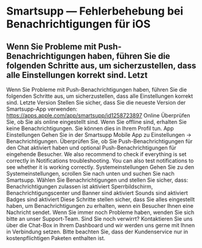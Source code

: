 # Smartsupp — Fehlerbehebung bei Benachrichtigungen für iOS
## Wenn Sie Probleme mit Push-Benachrichtigungen haben, führen Sie die folgenden Schritte aus, um sicherzustellen, dass alle Einstellungen korrekt sind. Letzt
Wenn Sie Probleme mit Push-Benachrichtigungen haben, führen Sie die folgenden Schritte aus, um sicherzustellen, dass alle Einstellungen korrekt sind.
Letzte Version
Stellen Sie sicher, dass Sie die neueste Version der Smartsupp-App verwenden: https://apps.apple.com/app/smartsupp/id1258723897
Online
Überprüfen Sie, ob Sie als online eingestellt sind. Wenn Sie offline sind, erhalten Sie keine Benachrichtigungen. Sie können dies in Ihrem Profil tun.
App Einstellungen
Gehen Sie in der Smartsupp Mobile App zu Einstellungen -> Benachrichtigungen. Überprüfen Sie, ob Sie Push-Benachrichtigungen für den Chat aktiviert haben und optional Push-Benachrichtigungen für eingehende Besucher.
We also recommend to check if everything is set correctly in Notifications troubleshooting. You can also test notifications to see whether it is working correctly.
Systemeinstellungen
Gehen Sie zu den Systemeinstellungen, scrollen Sie nach unten und suchen Sie nach Smartsupp. Wählen Sie Benachrichtigungen und stellen Sie sicher, dass:
Benachrichtigungen zulassen ist aktiviert
Sperrbildschirm, Benachrichtigungscenter und Banner sind aktiviert
Sounds sind aktiviert
Badges sind aktiviert
Diese Schritte stellen sicher, dass Sie alles eingestellt haben, um Benachrichtigungen zu erhalten, wenn ein Besucher Ihnen eine Nachricht sendet. Wenn Sie immer noch Probleme haben, wenden Sie sich bitte an unser Support-Team.
Sind Sie noch verwirrt? Kontaktieren Sie uns über die Chat-Box in Ihrem Dashboard und wir werden uns gerne mit Ihnen in Verbindung setzen. Bitte beachten Sie, dass der Kundenservice nur in kostenpflichtigen Paketen enthalten ist.


